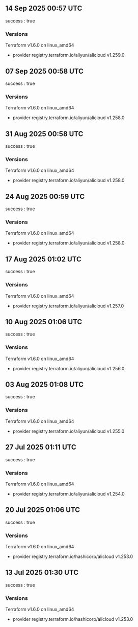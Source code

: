 ## 14 Sep 2025 00:57 UTC

success : true

### Versions

Terraform v1.6.0
on linux_amd64
+ provider registry.terraform.io/aliyun/alicloud v1.259.0

## 07 Sep 2025 00:58 UTC

success : true

### Versions

Terraform v1.6.0
on linux_amd64
+ provider registry.terraform.io/aliyun/alicloud v1.258.0

## 31 Aug 2025 00:58 UTC

success : true

### Versions

Terraform v1.6.0
on linux_amd64
+ provider registry.terraform.io/aliyun/alicloud v1.258.0

## 24 Aug 2025 00:59 UTC

success : true

### Versions

Terraform v1.6.0
on linux_amd64
+ provider registry.terraform.io/aliyun/alicloud v1.258.0

## 17 Aug 2025 01:02 UTC

success : true

### Versions

Terraform v1.6.0
on linux_amd64
+ provider registry.terraform.io/aliyun/alicloud v1.257.0

## 10 Aug 2025 01:06 UTC

success : true

### Versions

Terraform v1.6.0
on linux_amd64
+ provider registry.terraform.io/aliyun/alicloud v1.256.0

## 03 Aug 2025 01:08 UTC

success : true

### Versions

Terraform v1.6.0
on linux_amd64
+ provider registry.terraform.io/aliyun/alicloud v1.255.0

## 27 Jul 2025 01:11 UTC

success : true

### Versions

Terraform v1.6.0
on linux_amd64
+ provider registry.terraform.io/aliyun/alicloud v1.254.0

## 20 Jul 2025 01:06 UTC

success : true

### Versions

Terraform v1.6.0
on linux_amd64
+ provider registry.terraform.io/hashicorp/alicloud v1.253.0

## 13 Jul 2025 01:30 UTC

success : true

### Versions

Terraform v1.6.0
on linux_amd64
+ provider registry.terraform.io/hashicorp/alicloud v1.253.0

